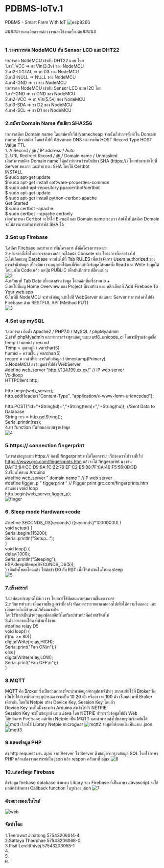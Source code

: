 # PDBMS-IoTv.1
PDBMS - Smart Farm With IoT
![esp8266](https://user-images.githubusercontent.com/30660759/29000870-c401ea34-7aa3-11e7-87f8-8eefd82f0471.png)

#####รายละเอียดรายต่อวงจรและใช้งานเบื้องต้น#####<br />
<br />
### 1.วงจรการต่อ NodeMCU กับ Sensor LCD และ DHT22<br />
ทำการต่อ NodeMCU เข้ากับ DHT22 แบบ โดย<br />
1.ขา1-VCC     => ขา Vin(3.3v) ของ NodeMCU<br />
2.ขา2-DIGTAL  => ขา D3 ของ NodeMCU<br />
3.ขา3-NULL    => NULL ของ NodeMCU<br />
4.ขา4-GND     => ขา ของ NodeMCU <br />
ทำการต่อ NodeMCU เข้ากับ Sensor LCD แบบ I2C โดย <br />
1.ขา1-GND => ขา GND ของ NodeMCU <br /> 
2.ขา2-VCC => ขา Vin(5.5v) ของ NodeMCU <br />
3.ขา3-SDA => ขา D2 ของ NodeMCU <br />
4.ขา4-SCL => ขา D1 ของ NodeMCU<br />
### 2.สมัคร Domain Name กับเขียว SHA256<br />
ทำการสมัคร Domain name โดยสมัครที่เว็ป Namecheap จำกนั้นก็ทำการตั้งค่าใน Domain name ที่เราสมัคร โดยเข้าไปที่ Advance DNS ทำการเพิ่ม HOST Record 
Type HOST Value TTL<br />
    1. A Record / @ / IP address / Auto<br />
    2. URL Redirect Record / @ / Domain name / Unmasked<br />
เมื่อทำการสมัคร Domain name ได้แล้วทำการเข้ารหัสเขียว SHA (https://) โดยทำการเข้าไปที่ Server ของเรา และทำการลง SHA โดยใช้ Certbot<br />
INSTALL<br /> 
$ sudo apt-get update<br /> 
$ sudo apt-get install software-properties-common <br />
$ sudo add-apt-repository ppa:certbot/certbot<br /> 
$ sudo apt-get update <br />
$ sudo apt-get install python-certbot-apache <br />
Get Started <br />
$ sudo certbot –apache <br />
$ sudo certbot --apache certonly <br />
เมื่อทำการลง Certbot จะให้ใส่ E-mail และ Domain name ของเรา ถ้ายังไม่ได้สมัคร Domain จะไม่สารมารถทำการเข้ารหัส SHA ได้ <br />
### 3.Set up Firebase
1.สมัคร Firebase และทำการ เพิ่มโครงการ ตั้งชื่อโครงการของเรา<br />
2.หลังจากตั้งชื่อโครงการของเราแล้ว จะได้หน้า Console ของ โครงการที่เราสร้างไป<br />
3.ให้เลือกเมนู Database จากนั้นไปที่ Tab RULES เพื่อเข้าจัดการ Users authorized ของการเข้าถึงข้อมูล เบื้องต้นเราจะอนุญาตให้คนที่เรียกเข้าถึงข้อมูลได้หมดทั้ง Read และ Write ข้อมูลได้ โดยแก้ไข Code แล้ว กดปุ่ม PUBLIC เพื่อบันทึกกำรเปลี่ยนแปลง<br /> 
![2](https://user-images.githubusercontent.com/30660759/29001177-c56b9b06-7aab-11e7-87d9-cada0bb93ef2.png)<br />
4.กลับมาที่ Tab Data เพื่อลองสร้างข้อมูล โดยคลิกที่เครื่องหมาย + <br /> 
5.กดไปที่เมนู Home Overview ของ Project ที่เราสร้าง และ คลิกเลือกที่ Add Firebase To Your web app<br /> 
6.ในที่นี้ NodeMCU จะทำส่งข้อมูลเข้าไปที่ WebServer ก่อนและ Server ทำการส่งค่าไปยัง Firebase ด้วย RESTFUL API (Method PUT)<br /> 
![3](https://user-images.githubusercontent.com/30660759/29001178-c5769bfa-7aab-11e7-9f8e-8724258632d6.png)<br /> 
### 4.Set up mySQL<br />
1.ทำการลง ติดตั้ง Apache2 / PHP7.0 / MySQL / phpMyadmin<br /> 
2.เข้าที่ phpMyadmin และทำการสร้างฐานข้อมูลแบบ utf8_unicode_ci โดยจะมีฐานข้อมูลชื่อ temp / humid / record <br />
Temp = อุณหภูมิ / varchar(5) <br />
humid = ควำมชื้น / varchar(5) <br />
record = เวลำที่ทำการบันทึกข้อมูล / timestamp(Primary)<br /> 
3.NodeMCU ส่งข้อมูลเข้าไปยัง WebServer <br />
#define web_server "http://104.199.xx.xx/" // IP web server <br />
Voidloop <br />
HTTPClient http; <br /><br />
http.begin(web_server);<br />
http.addHeader("Content-Type", "application/x-www-form-urlencoded"); <br /><br />
http.POST("id="+String(id)+","+String(tem)+","+String(hu)); //Sent Data to Database <br />
String res = http.getString(); <br />
Serial.println(res);<br /> 
4.ทำ function บันทึกผลลงบนฐานข้อมูล <br />
![4](https://user-images.githubusercontent.com/30660759/29001182-c58b82ae-7aab-11e7-8cfe-43735b1179ca.png)<br />
### 5.https:// connection fingerprint <br />
1.การส่งข้อมูลแบบ https:// ต้องมี fingerprint หาได้โดยการนำ เว็ปของเราไปวางที่เว็ป https://www.grc.com/fingerprints.htm แล้วจะได้ fingerprint มา เช่น DA:F3:84:CC:D9:9A:1C:22:79:EF:C2:B5:88:7F:8A:49:F5:56:0B:3D<br />
2.เขียนโค้ดบน Arduino <br />
#define web_server " domain name " //IP web server <br /> 
#define figger_p " figgerprint " // Figger print grc.com/fingerprints.htm <br />
ส่วนของ void loop <br />
http.begin(web_server,figger_p); <br />
![finger](https://user-images.githubusercontent.com/30660759/29420714-f718b928-839c-11e7-8f3e-523a0a0fba39.png)
### 6. Sleep mode Hardware+code <br />
#define SECONDS_DS(seconds) ((seconds)*1000000UL) <br />
void setup() { <br />
Serial.begin(115200); <br />
Serial.println("Setup..."); <br />
} <br />
void loop() { <br />
delay(1000); <br />
Serial.println("Sleeping"); <br />
ESP.deepSleep(SECONDS_DS(5)); <br />
} เมื่ออัพโหลดโคดแล้ว ให้ต่อขำ D0 กับ RST เพื่อให้ทำงำนในโหมด sleep <br />
![5](https://user-images.githubusercontent.com/30660759/29001180-c5894d86-7aab-11e7-8f30-894434f799dc.png)<br />
### 7.สร้างสรรค์
1.นำพัดมาประยุกต์ใช้กับวงจร โดยการใช้พัดลมควบคุมความชื้นของวงจร<br />
2.หลักการทำงาน เมื่อความชื้นสูงกว่าที่กำลัง พัดลมจะระบายอากาศออกไปเพื่อให้ความชื้นลดลง และเมื่อลดลงถึงที่กำหนดไว้พัดลมจะปิด<br />
โดยใช้รีเลย์เป็นตัวควบคุมพัดลมอีกทีโดยรีเลย์ทำหน้าที่คล้ายสวิตซ์ไฟ<br />
3.ตัวอยากของโค้ด ที่นำมาใช้งาน<br />
#define relay D5<br />
void loop() {<br />
if(hu >= 80){<br />
   digitalWrite(relay,HIGH);<br />
    Serial.print("Fan ON\n");}<br />
   else{<br />
   digitalWrite(relay,LOW);<br />
   Serial.print("Fan OFF\n");}<br />
   }<br />
### 8.MQTT 
MQTT คือ Broker ซึ่งเป็นส่วนกลางที่จะนำพาข้อมูลจำกอุปกรณ์ต่างๆ มากองกันไว้ที่ Broker ซึ่งเป็นไปได้ว่าจะมีหลายๆ อุปกรณ์อาจจะเป็น 10 20 ตัว หรืออาจจะ 100 ตัว เชื่อมต่อมาที่ Broker เดียวกัน โดยใช้ Netpie สร้าง Device Key, Session Key โดยตัว <br />
Device Key จะเป็นฝั่งของทำง Arduino ส่งเข้าไปยัง NETPIE<br />
Session Key จะเป็นข้อมูลส่งแบบ Java โดย NETPIE ทำการส่งข้อมูลไปยัง Web <br />
ใช้หลักการ Firebase แต่เพียง Netpie เป็น MQTT และสามารถส่งไปหลายๆที่พร้อมกันได้ <br />
![mqtt](https://user-images.githubusercontent.com/30660759/29420871-86490ff8-839d-11e7-99b1-9f81c2466ffb.png)
เรียกใช้ Library Netpie microgear
![mqtt2](https://user-images.githubusercontent.com/30660759/29420790-43c1af00-839d-11e7-9ac0-8e6449a1e194.png)
ข้อมูลที่ส่งออกไปเป็นแบบ .json
![mqtt3](https://user-images.githubusercontent.com/30660759/29420870-8646e9a8-839d-11e7-9b3d-eaa25509f3dc.png)
### 9.แสดงข้อมูล PHP 
ส่ง http request ผ่าน ajax จาก Server ซึ่ง Server ดึงข้อมูลจากฐานข้อมูล SQL โดยใช้ภาษา PHP แล้วแปลงจากอาร์เรย์เป็น json แล้ว respon กลับมาที่ ajax
![6](https://user-images.githubusercontent.com/30660759/29001181-c58b19e0-7aab-11e7-9b56-2ceb45ee698d.png)<br />
### 10.แสดงข้อมูล Firebase 
ดึงข้อมูล firebase database ผ่านทาง Libary ของ Firebase ที่เป็นภาษา Javascript จะได้ผลลัพธ์ผ่านทาง Callback function ในรูปของ json
![7](https://user-images.githubusercontent.com/30660759/29001179-c577bdaa-7aab-11e7-8be3-2c4cf64ef29c.png)<br />
### ตัวอย่างของเว็บไซต์
![web](https://user-images.githubusercontent.com/30660759/29422054-2d967aea-83a1-11e7-91f1-c9806954a70c.png)
### จัดทำโดย
1.Teerawut Jinatong     57543206014-4<br />
2.Sattaya Thadphae      57543206068-0<br />
3.Pisit Lerditthivej    57543206058-1<br />
4.<br />
5.<br />
6.<br />

